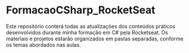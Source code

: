 # FormacaoCSharp_RocketSeat
Este repositório conterá todas as atualizações dos conteúdos práticos desenvolvidos durante minha formação em C# pela Rocketseat. Os materiais e projetos estarão organizados em pastas separadas, conforme os temas abordados nas aulas.
